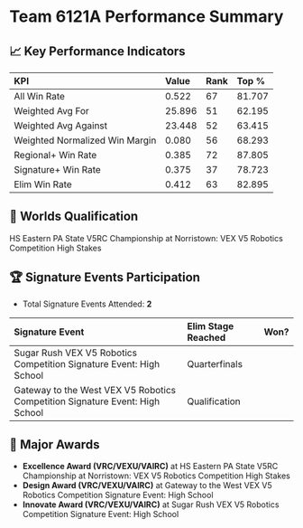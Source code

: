 # Team 6121A Performance Summary

## 📈 Key Performance Indicators
| KPI | Value | Rank | Top % |
|:---|:-----|:----|:-----|
| All Win Rate | 0.522 | 67 | 81.707 |
| Weighted Avg For | 25.896 | 51 | 62.195 |
| Weighted Avg Against | 23.448 | 52 | 63.415 |
| Weighted Normalized Win Margin | 0.080 | 56 | 68.293 |
| Regional+ Win Rate | 0.385 | 72 | 87.805 |
| Signature+ Win Rate | 0.375 | 37 | 78.723 |
| Elim Win Rate | 0.412 | 63 | 82.895 |


## 🎯 Worlds Qualification
HS Eastern PA State V5RC Championship at Norristown: VEX V5 Robotics Competition High Stakes

## 🏆 Signature Events Participation
- Total Signature Events Attended: **2**

| Signature Event | Elim Stage Reached | Won? |
|:----------------|:-------------------|:----|
| Sugar Rush VEX V5 Robotics Competition Signature Event: High School | Quarterfinals |  |
| Gateway to the West VEX V5 Robotics Competition Signature Event: High School | Qualification |  |


## 🥇 Major Awards
- **Excellence Award (VRC/VEXU/VAIRC)** at HS Eastern PA State V5RC Championship at Norristown: VEX V5 Robotics Competition High Stakes
- **Design Award (VRC/VEXU/VAIRC)** at Gateway to the West VEX V5 Robotics Competition Signature Event: High School
- **Innovate Award (VRC/VEXU/VAIRC)** at Sugar Rush VEX V5 Robotics Competition Signature Event: High School

